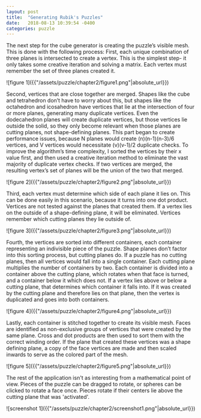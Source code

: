 ```yaml
---
layout: post
title:  "Generating Rubik's Puzzles"
date:   2018-08-13 10:39:54 -0400
categories: puzzle
---
```

<p>
The next step for the cube generator is creating the puzzle’s visible mesh. This is done with the following process:
First, each unique combination of three planes is intersected to create a vertex. This is the simplest step- it only takes some creative iteration and solving a matrix. Each vertex must remember the set of three planes created it. 
</p>
![figure 1]({{"/assets/puzzle/chapter2/figure1.png"|absolute_url}})
<p>
Second, vertices that are close together are merged. Shapes like the cube and tetrahedron don’t have to worry about this, but shapes like the octahedron and icosahedron have vertices that lie at the intersection of four or more planes, generating many duplicate vertices. Even the dodecahedron planes will create duplicate vertices, but those vertices lie outside the solid, so they only become relevant when those planes are cutting planes, not shape-defining planes. This part began to create performance issues, because N planes would create (n)(n-1)(n-3)/6 vertices, and V vertices would necessitate (v)(v-1)/2 duplicate checks. To improve the algorithm’s time complexity, I sorted the vertices by their x value first, and then used a creative iteration method to eliminate the vast majority of duplicate vertex checks. If two vertices are merged, the resulting vertex’s set of planes will be the union of the two that merged. 
</p>
![figure 2]({{"/assets/puzzle/chapter2/figure2.png"|absolute_url}})
<p>
Third, each vertex must determine which side of each plane it lies on. This can be done easily in this scenario, because it turns into one dot product. Vertices are not tested against the planes that created them. If a vertex lies on the outside of a shape-defining plane, it will be eliminated. Vertices remember which cutting planes they lie outside of. 
</p>
![figure 3]({{"/assets/puzzle/chapter2/figure3.png"|absolute_url}})
<p>
Fourth, the vertices are sorted into different containers, each container representing an indivisible piece of the puzzle. Shape planes don’t factor into this sorting process, but cutting planes do. If a puzzle has no cutting planes, then all vertices would fall into a single container. Each cutting plane multiplies the number of containers by two. Each container is divided into a container above the cutting plane, which rotates when that face is turned, and a container below it which does not. If a vertex lies above or below a cutting plane, that determines which container it falls into. If it was created by the cutting plane and therefore lies on that plane, then the vertex is duplicated and goes into both containers. 
</p>
![figure 4]({{"/assets/puzzle/chapter2/figure4.png"|absolute_url}})
<p>
Lastly, each container is stitched together to create its visible mesh. Faces are identified as non-exclusive groups of vertices that were created by the same plane. Cross and dot products are then used to sort them with the correct winding order. If the plane that created these vertices was a shape defining plane, a copy of the face vertices are made and then scaled inwards to serve as the colored part of the mesh. 
</p>
![figure 5]({{"/assets/puzzle/chapter2/figure5.png"|absolute_url}})
<p>
The rest of the application isn't as interesting from a mathematical point of view. Pieces of the puzzle can be dragged to rotate, or spheres can be clicked to rotate a face once. Pieces rotate if their centers lie above the cutting plane that was 'activated'.
</p>
![screenshot 1]({{"/assets/puzzle/chapter2/screenshot1.png"|absolute_url}})












